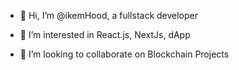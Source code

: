 - 👋 Hi, I’m @ikemHood, a fullstack developer
- 👀 I’m interested in React.js, NextJs, dApp

- 💞️ I’m looking to collaborate on Blockchain Projects

